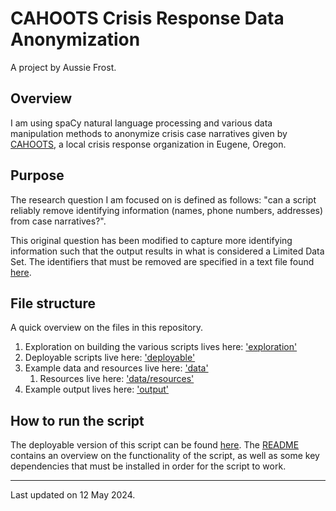 # CAHOOTS Crisis Response Data Anonymization

A project by Aussie Frost.

## Overview
I am using spaCy natural language processing and various data manipulation methods to anonymize crisis case narratives given by [CAHOOTS](https://whitebirdclinic.org/cahoots/), a local crisis response organization in Eugene, Oregon.

## Purpose
The research question I am focused on is defined as follows: "can a script reliably remove identifying information (names, phone numbers, addresses) from case narratives?".

This original question has been modified to capture more identifying information such that the output results in what is considered a Limited Data Set. The identifiers that must be removed are specified in a text file found [here](notes/identifiers_to_remove.txt).

## File structure
A quick overview on the files in this repository.
1. Exploration on building the various scripts lives here: ['exploration'](exploration)
2. Deployable scripts live here: ['deployable'](deployable)
3. Example data and resources live here: ['data'](data)
    1. Resources live here: ['data/resources'](data/resources)
4. Example output lives here: ['output'](output)

## How to run the script
The deployable version of this script can be found [here](deployable/data_anonymizer.py). The [README](deployable/README.md) contains an overview on the functionality of the script, as well as some key dependencies that must be installed in order for the script to work.

---
Last updated on 12 May 2024.
